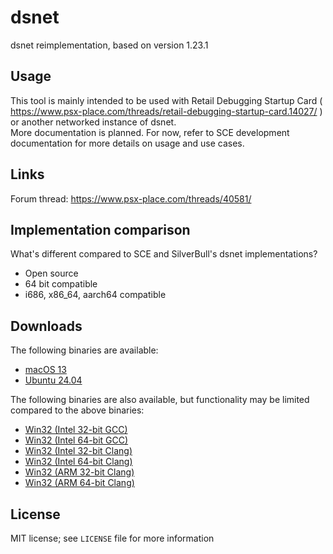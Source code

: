 # dsnet

dsnet reimplementation, based on version 1.23.1  

## Usage

This tool is mainly intended to be used with Retail Debugging Startup Card ( https://www.psx-place.com/threads/retail-debugging-startup-card.14027/ ) or another networked instance of dsnet.  
More documentation is planned. For now, refer to SCE development documentation for more details on usage and use cases.  

## Links

Forum thread: https://www.psx-place.com/threads/40581/  

## Implementation comparison

What's different compared to SCE and SilverBull's dsnet implementations?  
* Open source  
* 64 bit compatible  
* i686, x86_64, aarch64 compatible  

## Downloads

The following binaries are available:  
* [macOS 13](https://github.com/ps2dbg/dsnet/releases/download/latest/dsnet-macos.zip)  
* [Ubuntu 24.04](https://github.com/ps2dbg/dsnet/releases/download/latest/dsnet-ubuntu.zip)  

The following binaries are also available, but functionality may be limited compared to the above binaries:  
* [Win32 (Intel 32-bit GCC)](https://github.com/ps2dbg/dsnet/releases/download/latest/dsnet-win32-i686-gcc.zip)  
* [Win32 (Intel 64-bit GCC)](https://github.com/ps2dbg/dsnet/releases/download/latest/dsnet-win32-amd64-gcc.zip)  
* [Win32 (Intel 32-bit Clang)](https://github.com/ps2dbg/dsnet/releases/download/latest/dsnet-win32-i686-clang.zip)  
* [Win32 (Intel 64-bit Clang)](https://github.com/ps2dbg/dsnet/releases/download/latest/dsnet-win32-amd64-clang.zip)  
* [Win32 (ARM 32-bit Clang)](https://github.com/ps2dbg/dsnet/releases/download/latest/dsnet-win32-arm-clang.zip)  
* [Win32 (ARM 64-bit Clang)](https://github.com/ps2dbg/dsnet/releases/download/latest/dsnet-win32-arm64-clang.zip)  

## License

MIT license; see `LICENSE` file for more information  
